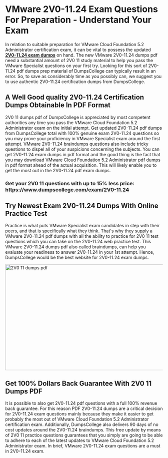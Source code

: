 <h1><strong>VMware 2V0-11.24 Exam Questions For Preparation - Understand Your Exam</strong></h1>
<p>In relation to suitable preparation for VMware Cloud Foundation 5.2 Administrator certification exam, it can be vital to possess the updated <strong><a href="https://www.dumpscollege.com/exam/2V0-11.24">2V0-11.24 exam dumps</a></strong> on hand. The new VMware 2V0-11.24 dumps pdf need a substantial amount of 2V0 11 study material to help you pass the VMware Specialist questions on your first try. Looking for this sort of 2V0-11.24 pdf dumps prep material of DumpsCollege can typically result in an error. So, to save as considerably time as you possibly can, we suggest you to use authentic 2V0-11.24 certification dumps from DumpsCollege.</p>
<h2><strong>A Well Good quality 2V0-11.24 Certification Dumps Obtainable In PDF Format</strong></h2>
<p>2V0 11 dumps pdf of DumpsCollege is appreciated by most competent authorities any time you pass the VMware Cloud Foundation 5.2 Administrator exam on the initial attempt. Get updated 2V0-11.24 pdf dumps from DumpsCollege total with 100% genuine exam 2V0-11.24 questions so you may prove your proficiency in VMware Specialist exam around the first attempt. VMware 2V0-11.24 braindumps questions also include tricky questions to dispel all of your suspicions concerning the subjects. You can get 2V0-11.24 exam dumps in pdf format and the good thing is the fact that you may download VMware Cloud Foundation 5.2 Administrator pdf dumps in pdf format ahead of the actual acquisition. This will likely enable you to get the most out in the 2V0-11.24 pdf exam dumps.</p>

<h3><strong>Get your 2V0 11 questions with up to 15% less price: <a href="https://www.dumpscollege.com/exam/2V0-11.24">https://www.dumpscollege.com/exam/2V0-11.24</a></strong></h3>

<h2><strong>Try Newest Exam 2V0-11.24 Du</strong><strong>mps With Online Practice Test</strong></h2>
<p>Practice is what puts VMware Specialist exam candidates in step with their peers, and that is specifically what they think. That's why they supply a VMware 2V0-11.24 pdf dumps with all the ability to practice for 2V0 11 test questions which you can take on the 2V0-11.24 web practice test. This VMware 2V0-11.24 dumps pdf also called braindumps, can help you evaluate your readiness to answer 2V0-11.24 in your 1st attempt. Hence, DumpsCollege would be the best website for 2V0-11.24 exam dumps.</p>

<p><a href="https://www.dumpscollege.com/exam/2V0-11.24"><img src="https://i.ibb.co/Z6g3Ctr/Dumps-College.png" alt="2V0 11 dumps pdf" width="600" height="338" /></a></p>
<h2><strong>Get 100% Dollars Back Guarantee With 2V0 11 Dumps PDF</strong></h2>
<p>It is possible to also get 2V0-11.24 pdf questions with a full 100% revenue back guarantee. For this reason PDF 2V0-11.24 dumps are a critical decision for 2V0-11.24 exam questions mainly because they make it easier to get probably the most out of VMware Cloud Foundation 5.2 Administrator certification exam. Additionally, DumpsCollege also delivers 90 days of no cost updates around the 2V0-11.24 braindumps. This free update by means of 2V0 11 practice questions guarantees that you simply are going to be able to adhere to each of the latest updates to VMware Cloud Foundation 5.2 Administrator exam. In brief, VMware 2V0-11.24 exam questions are a must in 2V0-11.24 exam.</p>

